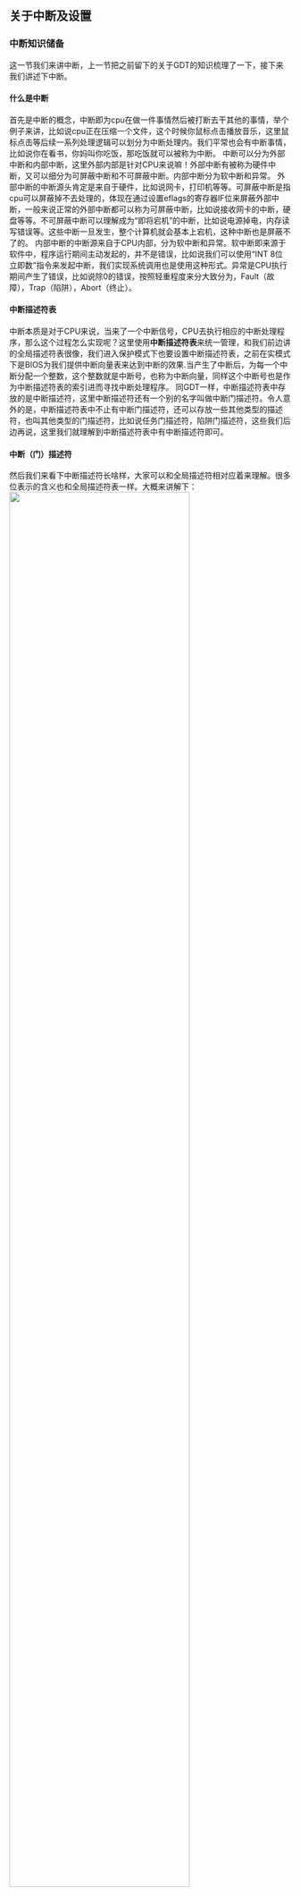 ## 关于中断及设置

### 中断知识储备
这一节我们来讲中断，上一节把之前留下的关于GDT的知识梳理了一下，接下来我们讲述下中断。

#### 什么是中断
首先是中断的概念，中断即为cpu在做一件事情然后被打断去干其他的事情，举个例子来讲，比如说cpu正在压缩一个文件，这个时候你鼠标点击播放音乐，这里鼠标点击等后续一系列处理逻辑可以划分为中断处理内。我们平常也会有中断事情，比如说你在看书，你妈叫你吃饭，那吃饭就可以被称为中断。
中断可以分为外部中断和内部中断，这里外部内部是针对CPU来说嘛！外部中断有被称为硬件中断，又可以细分为可屏蔽中断和不可屏蔽中断。内部中断分为软中断和异常。
外部中断的中断源头肯定是来自于硬件，比如说网卡，打印机等等。可屏蔽中断是指cpu可以屏蔽掉不去处理的，体现在通过设置eflags的寄存器IF位来屏蔽外部中断，一般来说正常的外部中断都可以称为可屏蔽中断，比如说接收网卡的中断，硬盘等等。不可屏蔽中断可以理解成为“即将宕机”的中断，比如说电源掉电，内存读写错误等。这些中断一旦发生，整个计算机就会基本上宕机，这种中断也是屏蔽不了的。
内部中断的中断源来自于CPU内部，分为软中断和异常。软中断即来源于软件中，程序运行期间主动发起的，并不是错误，比如说我们可以使用“INT 8位立即数”指令来发起中断，我们实现系统调用也是使用这种形式。异常是CPU执行期间产生了错误，比如说除0的错误，按照轻重程度来分大致分为，Fault（故障），Trap（陷阱），Abort（终止）。

#### 中断描述符表
中断本质是对于CPU来说，当来了一个中断信号，CPU去执行相应的中断处理程序，那么这个过程怎么实现呢？这里使用**中断描述符表**来统一管理，和我们前边讲的全局描述符表很像，我们进入保护模式下也要设置中断描述符表，之前在实模式下是BIOS为我们提供中断向量表来达到中断的效果.当产生了中断后，为每一个中断分配一个整数，这个整数就是中断号，也称为中断向量，同样这个中断号也是作为中断描述符表的索引进而寻找中断处理程序。
同GDT一样，中断描述符表中存放的是中断描述符，这里中断描述符还有一个别的名字叫做中断门描述符。令人意外的是，中断描述符表中不止有中断门描述符，还可以存放一些其他类型的描述符，也叫其他类型的门描述符，比如说任务门描述符，陷阱门描述符，这些我们后边再说，这里我们就理解到中断描述符表中有中断描述符即可。

#### 中断（门）描述符
然后我们来看下中断描述符长啥样，大家可以和全局描述符相对应着来理解。很多位表示的含义也和全局描述符表一样。大概来讲解下：
<img src="https://user-images.githubusercontent.com/22785392/150312587-1df62adf-a22b-4d9f-9b6a-aa8e7863b61d.png" width="80%" height="80%" />

* 低32位的31~16位表示的目标代码段的选择子，比较好理解，中断处理程序肯定是指向一段程序，那么选择子也就是指向全局描述符表的代码段的。
* 低32位的15~0位和高32位的31~16位拼起来组合成目标代码段的程序的偏移地址。
* 高32位的4~0位未使用，5，6，7位为0
* 高32位的S和TYPE位能够标识出来这个描述符的类型，我们之前讨论过S表示是系统段还是非系统段，这里说明中断门描述符是系统段，全局描述符是非系统段，其他类型的描述符遇到再说。TYPE对应的各位的数据是D110，这个D也是为了兼容之前的cpu，D为0是16位的保护模式，D为1表示32位的保护模式，所以我们这里其实就是D为1。
* DPL表示特权级，后边再说
* P表示此段是否在内存中，我们设定他为1就好

当通过中断门描述符进入中断处理程序，标志寄存器eflags的IF位会置为0，表示中断关闭，避免中断嵌套。Linux系统也是通过此方式进入中断处理程序

#### 中断描述符表寄存器
和全局描述表类似，中断描述符表的起始地址也需要放到一个寄存器中，方便cpu寻找。这个寄存器称为中断描述符表寄存器，该寄存器分为两部分，15~0位表示IDT的界限，47~16位表示IDT基地址。即用32位来表示基地址，16位来表示界限。那么即可以容纳2^16 / 8字节 = 8192个中断描述符。中断向量号0是除法错，即第一个中断描述符。处理器其实只支持256个中断（0~255）。

### 中断的流程
一个完整的中断分为CPU外部和CPU内部。
* CPU外部：外部中断首先由中断代理芯片接收，处理后将该中断的中断向量号发给CPU
* CPU内部：CPU拿到中断向量号后去执行中断处理程序

关于外部中断到中断代理芯片我们后边再将，这里首先梳理下CPU拿到中断向量号去执行中断处理程序的步骤。如图所示。
<img src="https://user-images.githubusercontent.com/22785392/150312436-8fa0da84-9895-4846-bddd-4b984b979e11.png" width="60%" height="60%" />

1. 首先cpu拿到中断向量号，或是从中断代理芯片到来或者是内部中断发起，它用此向量号在中断描述符表中查询对应的中断描述符，然后去执行相应的中断处理程序。由于中断描述符是8字节，所以需要乘以8再和IDTR的中断描述符表地址相加，到此便找到了中断描述符
2. 第二步是要检查中断的特权级，这里先不展开说
3. 然后就是去执行中断处理程序，将中断门描述符中目标代码段选择子加载到代码段寄存器CS中，中断门描述符中偏移地址加载到EIP寄存器，然后开始执行了。这些都是CPU自动去做。

### IDT的初始化

有了上边的知识，我们来实际看下代码。首先我们是初始化IDT

```c
// bootpack.h
// IDT(intertupt descriptor table),中断记录表
// IDT记录了0-255中断号码与调用函数的对应关系
struct GATE_DESCRIPTOR {
	short offset_low, selector;
	char dw_count, access_right;
	short offset_high;
};
```
这里是中断描述符的结构，从低位到高位依次是低16位的偏移值（offset_low）,选择子（selecttor），默认或者未使用的8位（dw_count）,权限及类型设定（access_right）,高16位的偏移（offset_high）。

```c
// bootpack.h
#define ADR_IDT			0x0026f800
#define LIMIT_GDT		0x0000ffff
#define AR_INTGATE32	0x008e

// dsctbl.c
void init_gdtidt(void)
{
    // ...
	struct GATE_DESCRIPTOR    *idt = (struct GATE_DESCRIPTOR    *) ADR_IDT;
    // ...
    
    /* IDT的初始化 */
	for (i = 0; i <= LIMIT_IDT / 8; i++) {
		set_gatedesc(idt + i, 0, 0, 0);
	}
	load_idtr(LIMIT_IDT, ADR_IDT);

	/* IDT的設定 */
	// 0x20~0x2f用于中断信号
	// 0x00~0x1f,操作系统使用，应用程序触发操作系统保护时，触发中断0x00~0x1f
	set_gatedesc(idt + 0x0c, (int) asm_inthandler0c, 2 * 8, AR_INTGATE32);
	set_gatedesc(idt + 0x0d, (int) asm_inthandler0d, 2 * 8, AR_INTGATE32);
	set_gatedesc(idt + 0x20, (int) asm_inthandler20, 2 * 8, AR_INTGATE32);
	set_gatedesc(idt + 0x21, (int) asm_inthandler21, 2 * 8, AR_INTGATE32);
	set_gatedesc(idt + 0x27, (int) asm_inthandler27, 2 * 8, AR_INTGATE32);
	set_gatedesc(idt + 0x2c, (int) asm_inthandler2c, 2 * 8, AR_INTGATE32);
	set_gatedesc(idt + 0x40, (int) asm_hrb_api, 2 * 8, AR_INTGATE32 + 0x60); // +0x60表示应用程序可以使用该中断号
    
	return;
}
```

同样也是在init_gdtidt函数中来初始化IDT，首先把idt中每个描述符设为0，LIMIT_IDT是8192，每个描述符8字节，8192/8是描述符的数量。然后调用load_idtr来设置中断描述符表寄存器。load_idtr也是必须用汇编来写。
```
; naskfunc.c
_load_idtr:		; void load_idtr(int limit, int addr);
		MOV		AX,[ESP+4]		; limit
		MOV		[ESP+6],AX
		LIDT	[ESP+6]
		RET
```
将limit和addr组合在一起（6字节），使用LIDT加载到中断描述符表寄存器中。
我们再回到init_gdtidt中，下面就是为每个中断向量号设置中断处理程序，中断向量号对应0x00到0x1f（0~31）已经cpu设定好的中断类型，准确来说是0~19是设定好的，20~31是预留的。但是我们也还是要自己来写中断处理程序。这里比如说0x0c是栈段发生错误，0x0d是一般的保护错误，这里我们后边会讲到，那么留给操作系统自己设定的就是0x20~0xff(32~255)号的中断。
```c
set_gatedesc(idt + 0x20, (int) asm_inthandler20, 2 * 8, AR_INTGATE32);
```
以这个为例，设定0x20的中断处理程序，asm_inthandler20是中断处理程序（也即在目标代码段的偏移），设定目标代码段是2（2*8表示）号，AR_INTGATE32的具体内容我们结合set_gatedesc函数一同看下：
```c
void set_gatedesc(struct GATE_DESCRIPTOR *gd, int offset, int selector, int ar)
{
	gd->offset_low   = offset & 0xffff;
	gd->selector     = selector;
	gd->dw_count     = (ar >> 8) & 0xff;
	gd->access_right = ar & 0xff;
	gd->offset_high  = (offset >> 16) & 0xffff;
	return;
}
```
把offset的低32位和高32位分别取给offset_low和offset_high，如果AR_INTGATE32值为0x008e，dw_count的8位全部置为0，剩余的8位为0x8e（10001110），可以看到type设置为了1110，S位为0表示系统段，P位设置为1，DPL为00表示操作系统的特权。如果AR_INTGATE32为0x008e+0x60=0x00ee,和0x008e不同是DPL是11表示用户的特权。

### 中断处理程序
我们再次回到init_gdtidt函数，看下设置的中断处理程序，以asm_开头，能看出来也是汇编写的，为什么用汇编来写呢，作者给出的回复是从中断处理程序中返回需要用的'iretd'指令，这个只能是汇编来写。我们以asm_inthandler20这个为例，看下汇编的代码：
```
; naskfunc.nas

; 处理中断时，可能发生在正在执行的函数中，所以需要将寄存器的值保存下来
_asm_inthandler20:
		PUSH	ES
		PUSH	DS
		PUSHAD
		MOV		EAX,ESP
		PUSH	EAX
		MOV		AX,SS
		MOV		DS,AX
		MOV		ES,AX
		CALL	_inthandler20
		POP		EAX
		POPAD
		POP		DS
		POP		ES
		IRETD
```
这里不用很细致的了解，只是首先要将之前的寄存器入栈，退出中断处理程序时在出栈，PUSHAD是把一坨寄存器入栈，POPAD是把这坨寄存器相反的方向出栈，省掉PUSH和POP指令。
这里看到还是会调用_inthandler20这个函数，这个函数是用C语言写的，这样方便我们来写流程。我们就简单的看下函数声明，先不细讲，后边用到时再详细：
```
void inthandler20(int *esp)
{
	// ...(略)
}
```
inthandler20正好时定时器的中断处理程序, 看到汇编处使用IRETD（d表示32位操作数）从中断处理程序返回。

### 总结
这里的话我们把中断的下半部分讲完了，即cpu接到中断向量号，来调用中断处理程序的这部分，那么怎么设置触发中断呢，这个我们下一节再来说。